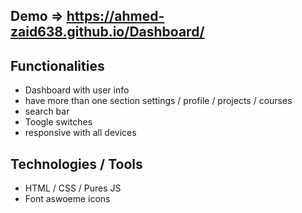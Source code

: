 ## Demo =>  https://ahmed-zaid638.github.io/Dashboard/

## Functionalities 
- Dashboard with user info 
- have more than one section settings / profile / projects / courses
- search bar 
- Toogle switches
- responsive with all devices

## Technologies / Tools 
- HTML / CSS / Pures JS
- Font aswoeme icons
